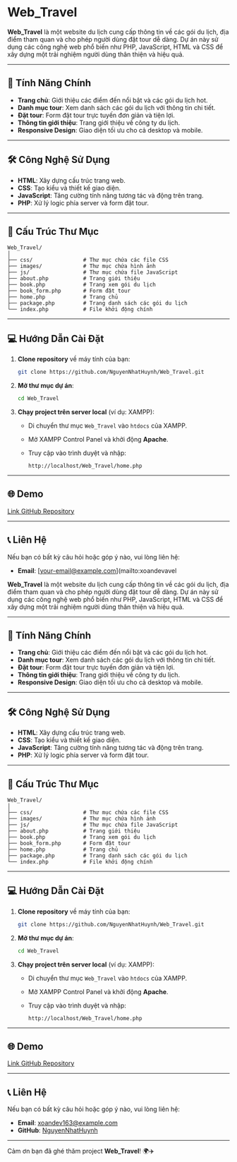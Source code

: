 # Web_Travel

**Web_Travel** là một website du lịch cung cấp thông tin về các gói du lịch, địa điểm tham quan và cho phép người dùng đặt tour dễ dàng. Dự án này sử dụng các công nghệ web phổ biến như PHP, JavaScript, HTML và CSS để xây dựng một trải nghiệm người dùng thân thiện và hiệu quả.

---

## 🚀 Tính Năng Chính

- **Trang chủ**: Giới thiệu các điểm đến nổi bật và các gói du lịch hot.
- **Danh mục tour**: Xem danh sách các gói du lịch với thông tin chi tiết.
- **Đặt tour**: Form đặt tour trực tuyến đơn giản và tiện lợi.
- **Thông tin giới thiệu**: Trang giới thiệu về công ty du lịch.
- **Responsive Design**: Giao diện tối ưu cho cả desktop và mobile.

---

## 🛠️ Công Nghệ Sử Dụng

- **HTML**: Xây dựng cấu trúc trang web.
- **CSS**: Tạo kiểu và thiết kế giao diện.
- **JavaScript**: Tăng cường tính năng tương tác và động trên trang.
- **PHP**: Xử lý logic phía server và form đặt tour.

---

## 📂 Cấu Trúc Thư Mục

```
Web_Travel/
│
├── css/                # Thư mục chứa các file CSS
├── images/             # Thư mục chứa hình ảnh
├── js/                 # Thư mục chứa file JavaScript
├── about.php           # Trang giới thiệu
├── book.php            # Trang xem gói du lịch
├── book_form.php       # Form đặt tour
├── home.php            # Trang chủ
├── package.php         # Trang danh sách các gói du lịch
└── index.php           # File khởi động chính
```

---

## 💻 Hướng Dẫn Cài Đặt

1. **Clone repository** về máy tính của bạn:

   ```bash
   git clone https://github.com/NguyenNhatHuynh/Web_Travel.git
   ```

2. **Mở thư mục dự án**:

   ```bash
   cd Web_Travel
   ```

3. **Chạy project trên server local** (ví dụ: XAMPP):

   - Di chuyển thư mục `Web_Travel` vào `htdocs` của XAMPP.
   - Mở XAMPP Control Panel và khởi động **Apache**.
   - Truy cập vào trình duyệt và nhập:

     ```
     http://localhost/Web_Travel/home.php
     ```

---

## 🌐 Demo

[Link GitHub Repository](https://github.com/NguyenNhatHuynh/Web_Travel.git)

---

## 📞 Liên Hệ

Nếu bạn có bất kỳ câu hỏi hoặc góp ý nào, vui lòng liên hệ:

- **Email**: [your-email@example.com](mailto:xoandevavel

**Web_Travel** là một website du lịch cung cấp thông tin về các gói du lịch, địa điểm tham quan và cho phép người dùng đặt tour dễ dàng. Dự án này sử dụng các công nghệ web phổ biến như PHP, JavaScript, HTML và CSS để xây dựng một trải nghiệm người dùng thân thiện và hiệu quả.

---

## 🚀 Tính Năng Chính

- **Trang chủ**: Giới thiệu các điểm đến nổi bật và các gói du lịch hot.
- **Danh mục tour**: Xem danh sách các gói du lịch với thông tin chi tiết.
- **Đặt tour**: Form đặt tour trực tuyến đơn giản và tiện lợi.
- **Thông tin giới thiệu**: Trang giới thiệu về công ty du lịch.
- **Responsive Design**: Giao diện tối ưu cho cả desktop và mobile.

---

## 🛠️ Công Nghệ Sử Dụng

- **HTML**: Xây dựng cấu trúc trang web.
- **CSS**: Tạo kiểu và thiết kế giao diện.
- **JavaScript**: Tăng cường tính năng tương tác và động trên trang.
- **PHP**: Xử lý logic phía server và form đặt tour.

---

## 📂 Cấu Trúc Thư Mục

```
Web_Travel/
│
├── css/                # Thư mục chứa các file CSS
├── images/             # Thư mục chứa hình ảnh
├── js/                 # Thư mục chứa file JavaScript
├── about.php           # Trang giới thiệu
├── book.php            # Trang xem gói du lịch
├── book_form.php       # Form đặt tour
├── home.php            # Trang chủ
├── package.php         # Trang danh sách các gói du lịch
└── index.php           # File khởi động chính
```

---

## 💻 Hướng Dẫn Cài Đặt

1. **Clone repository** về máy tính của bạn:

   ```bash
   git clone https://github.com/NguyenNhatHuynh/Web_Travel.git
   ```

2. **Mở thư mục dự án**:

   ```bash
   cd Web_Travel
   ```

3. **Chạy project trên server local** (ví dụ: XAMPP):

   - Di chuyển thư mục `Web_Travel` vào `htdocs` của XAMPP.
   - Mở XAMPP Control Panel và khởi động **Apache**.
   - Truy cập vào trình duyệt và nhập:

     ```
     http://localhost/Web_Travel/home.php
     ```

---

## 🌐 Demo

[Link GitHub Repository](https://github.com/NguyenNhatHuynh/Web_Travel.git)

---

## 📞 Liên Hệ

Nếu bạn có bất kỳ câu hỏi hoặc góp ý nào, vui lòng liên hệ:

- **Email**: [xoandev163@example.com](mailto:xoandev163@example.com)
- **GitHub**: [NguyenNhatHuynh](https://github.com/NguyenNhatHuynh)

---

Cảm ơn bạn đã ghé thăm project **Web_Travel**! 🌍✈️
